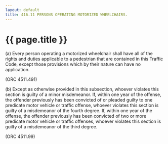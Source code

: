 ```yaml
---
layout: default 
title: 416.11 PERSONS OPERATING MOTORIZED WHEELCHAIRS.
---
```


{{ page.title }}
================

​(a) Every person operating a motorized wheelchair shall have all of the
rights and duties applicable to a pedestrian that are contained in this
Traffic Code, except those provisions which by their nature can have no
application.

(ORC 4511.491)

​(b) Except as otherwise provided in this subsection, whoever violates
this section is guilty of a minor misdemeanor. If, within one year of
the offense, the offender previously has been convicted of or pleaded
guilty to one predicate motor vehicle or traffic offense, whoever
violates this section is guilty of a misdemeanor of the fourth degree.
If, within one year of the offense, the offender previously has been
convicted of two or more predicate motor vehicle or traffic offenses,
whoever violates this section is guilty of a misdemeanor of the third
degree.

(ORC 4511.99)
